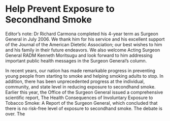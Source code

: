 Help Prevent Exposure to Secondhand Smoke
============================================

Editor’s note: Dr Richard Carmona completed his 4-year term as Surgeon General in July 2006. We thank him for his service and his excellent support of the Journal of the American Dietetic Association; our best wishes to him and his family in their future endeavors. We also welcome Acting Surgeon General RADM Kenneth Moritsugu and look forward to him addressing important public health messages in the Surgeon General’s column.

In recent years, our nation has made remarkable progress in preventing young people from starting to smoke and helping smoking adults to stop. In addition, there has been unprecedented progress at the individual, community, and state level in reducing exposure to secondhand smoke. Earlier this year, the Office of the Surgeon General issued a comprehensive scientific report, The Health Consequences of Involuntary Exposure to Tobacco Smoke: A Report of the Surgeon General, which concluded that there is no risk-free level of exposure to secondhand smoke. The debate is over. The 